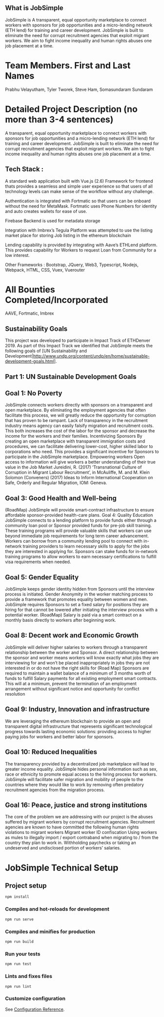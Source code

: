 ## What is JobSimple 

JobSimple is A transparent, equal opportunity marketplace to connect workers with sponsors for job opportunities and a micro-lending network (ETH lend) for training and career development.  JobSimple is built to eliminate the need for corrupt recruitment agencies that exploit migrant workers. We aim to fight income inequality and human rights abuses one job placement at a time.

# Team Members. First and Last Names
Prabhu Velayutham,
Tyler Tworek,
Steve Ham,
Somasundaram Sundaram

# Detailed Project Description (no more than 3-4 sentences)
A transparent, equal opportunity marketplace to connect workers with sponsors for job opportunities and a micro-lending network (ETH lend) for training and career development.  JobSimple is built to eliminate the need for corrupt recruitment agencies that exploit migrant workers. We aim to fight income inequality and human rights abuses one job placement at a time.


## Tech Stack :

A standard web application built with Vue.js (2.6) Framework for frontend thats provides a seamless and simple user experience so that users of all technology levels can make sense of the workflow without any challenge.

Authentication is integrated with Fortmatic so that users can be onboard without the need for MetaMask. Fortmatic uses Phone Numbers for identity and auto creates wallets for ease of use.

Firebase Backend is used for metadata storage

Integration with Imbrex’s Tegula Platform was attempted to use the listing market place for storing Job listing in the ethereum blockchain

Lending capability is provided by integrating with  Aave’s ETHLend platform. This provides capability for Workers to request Loan from Community for a low interest.

Other Frameworks : Bootstrap, JQuery, Web3, Typescript, Nodejs, Webpack, HTML, CSS, Vuex, Vuerouter

# All Bounties Completed/Incorporated
AAVE,
Fortmatic,
Imbrex

## Sustainability Goals

This project was developed to participate in Impact Track of ETHDenver 2019. As part of this Impact Track we identified that JobSimple meets the following goals of [UN Sustainability and Development|http://www.undp.org/content/undp/en/home/sustainable-development-goals.html].

## Part 1: UN Sustainable Development Goals

## Goal 1: No Poverty
JobSimple connects workers directly with sponsors on a transparent and open marketplace. By eliminating the employment agencies that often facilitate this process, we will greatly reduce the opportunity for corruption that has proven to be rampant. Lack of transparency in the recruitment industry means agency can easily falsify migration and recruitment costs. This both increases the cost of the labor for the sponsor and decrease the income for the workers and their families. 
Incentivizing Sponsors
By creating an open marketplace with transparent immigration costs and procedures, we can facilitate delivering lower-cost, higher skilled labor to corporations who need. This provides a significant incentive for Sponsors to participate in the JobSimple marketplace. 
Empowering workers
Open access to information will give workers a better understanding of their true value in the Job Market
Jureidini, R. (2017) ‘Transnational Culture of Corruption in Migrant Labour Recruitment’, in McAuliffe, M. and M. Klein Solomon (Conveners) (2017) Ideas to Inform International Cooperation on Safe, Orderly and Regular Migration, IOM: Geneva.

## Goal 3: Good Health and Well-being
(RoadMap) JobSimple will provide smart-contract infrastructure to ensure affordable sponsor-provided health-care plans. 
Goal 4: Quality Education
JobSimple connects to a lending platform to provide funds either through a community loan pool or Sponsor provided funds for pre-job skill training. These training programs will provide valuable skills that workers can use beyond immediate job requirements for long term career advancement. 
Workers can borrow from a community lending pool to connect with in-network training providers to learn necessary skills to apply for the jobs they are interested in applying for. 
Sponsors can stake funds for in-network training programs to allow workers to earn necessary certifications to fulfill visa requirements when needed. 

## Goal 5: Gender Equality
JobSimple keeps gender identity hidden from Sponsors until the interview process is initiated. Gender Anonymity in the worker matching process to provide a framework that promotes equality between women and men. 
JobSimple requires Sponsors to set a fixed salary for positions they are hiring for that cannot be lowered after initiating the interview process with a potential worker.
(RoadMap) Salary is paid via a smart contract on a monthly basis directly to workers after beginning work. 

## Goal 8: Decent work and Economic Growth
JobSimple will deliver higher salaries to workers through a transparent relationship between the worker and Sponsor. 
A direct relationship between the sponsor and worker means workers will know exactly what jobs they are interviewing for and won’t be placed inappropriately in jobs they are not interested in or do not have the right skills for
(Road Map) 
Sponsors are required to maintain a wallet balance of a minimum of 3 months worth of funds to fulfill Salary payments for all existing employment smart contracts. This will at a minimum, prevent the termination of an employment arrangement without significant notice and opportunity for conflict resolution

## Goal 9: Industry, Innovation and infrastructure
We are leveraging the ethereum blockchain to provide an open and transparent digital infrastructure that represents significant technological progress towards lasting economic solutions: providing access to higher paying jobs for workers and better labor for sponsors. 

## Goal 10: Reduced Inequalities
The transparency provided by a decentralized job marketplace will lead to greater income equality. 
JobSimple hides personal information such as sex, race or ethnicity to promote equal access to the hiring process for workers.
JobSimple will facilitate safer migration and mobility of people to the countries where they would like to work by removing often predatory recruitment agencies from the migration process. 

## Goal 16: Peace, justice and strong institutions
The core of the problem we are addressing with our project is the abuses suffered by migrant workers by corrupt recruitment agencies. 
Recruitment agencies are known to have committed the following human rights violations to migrant workers
Migrant worker ID confiscation
Using workers as mules to illegally import / export contraband when migrating to / from the country they plan to work in. 
Withholding paychecks or taking an undeserved and undisclosed portion of workers’ salaries. 



# JobSimple Technical Setup

## Project setup
```
npm install
```

### Compiles and hot-reloads for development
```
npm run serve
```

### Compiles and minifies for production
```
npm run build
```

### Run your tests
```
npm run test
```

### Lints and fixes files
```
npm run lint
```

### Customize configuration
See [Configuration Reference](https://cli.vuejs.org/config/).

